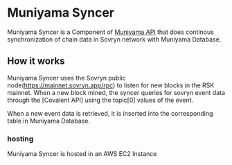 # Muniyama Syncer
Muniyama Syncer is a Component of [Muniyama API](https://github.com/DeveloperInProgress/muniyama-api) that does continous synchronization of chain data in Sovryn network with Muniyama Database.

## How it works
Muniyama Syncer uses the Sovryn public node(https://mainnet.sovryn.app/rpc) to listen for new blocks in the RSK mainnet. When a new block mined, the syncer queries for
sovryn event data through the [Covalent API] using the topic[0] values of the event. 

When a new event data is retrieved, it is inserted into the corresponding table in Muniyama Database.

### hosting

Muniyama Syncer is hosted in an AWS EC2 Instance
